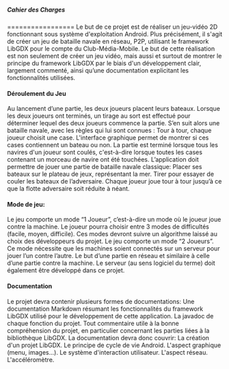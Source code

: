 ##### Cahier des Charges ##### 
=================
Le but de ce projet est de réaliser un jeu-vidéo 2D fonctionnant sous système d'exploitation Android.
Plus précisément, il s'agit de créer un jeu de bataille navale en réseau, P2P, utilisant le framework LibGDX pour le compte du Club-Média-Mobile.
Le but de cette réalisation est non seulement de créer un jeu vidéo, mais aussi et surtout de montrer le principe du framework LibGDX par le biais d'un développement clair, largement commenté, ainsi qu’une documentation explicitant les fonctionnalités utilisées.

#### Déroulement du Jeu #####
Au lancement d’une partie, les deux joueurs placent leurs bateaux. Lorsque les deux joueurs ont terminés, un tirage au sort est effectué pour déterminer lequel des deux joueurs commence la partie.
S’en suit alors une bataille navale, avec les règles qui lui sont connues :
Tour à tour, chaque joueur choisit une case. L'interface graphique permet de montrer si ces cases contiennent un bateau ou non.
La partie est terminé lorsque tous les navires d'un joueur sont coulés, c'est-à-dire lorsque toutes les cases contenant un morceau de navire ont été touchées.
L’application doit permettre de jouer une partie de bataille navale classique:
Placer ses bateaux sur le plateau de jeux, représentant la mer.
Tirer pour essayer de couler les bateaux de l’adversaire.
Chaque joueur joue tour à tour jusqu’à ce que la flotte adversaire soit réduite à néant.

#### Mode de jeu: ####
Le jeu comporte un mode “1 Joueur”, c’est-à-dire un mode où le joueur joue contre la machine.
Le joueur pourra choisir entre 3 modes de difficultés (facile, moyen, difficile). Ces modes devront suivre un algorithme laissé au choix des développeurs du projet.
Le jeu comporte un mode “2 Joueurs”. Ce mode nécessite que les machines soient connectés sur un serveur pour jouer l’un contre l’autre. Le but d’une partie en réseau et similaire à celle d’une partie contre la machine. Le serveur (au sens logiciel du terme) doit également être développé dans ce projet.

#### Documentation ####
Le projet devra contenir plusieurs formes de documentations:
Une documentation Markdown résumant les fonctionnalités du framework LibGDX utilisé pour le développement de cette application.
La javadoc de chaque fonction du projet.
Tout commentaire utile à la bonne compréhension du projet, en particulier concernant les parties liées à la bibliothèque LibGDX.
La documentation devra donc couvrir:
La création d'un projet LibGDX.
Le principe de cycle de vie Android.
L'aspect graphique (menu, images...).
Le système d'interaction utilisateur.
L'aspect réseau.
L'accéléromètre.
